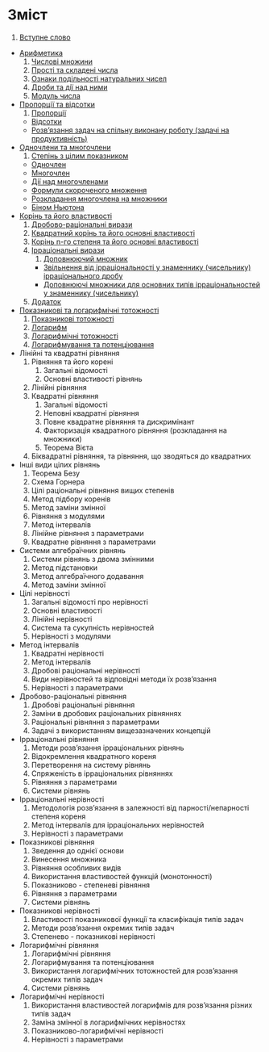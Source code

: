 # Зміст

1. [Вступне слово](vstup.md)
* [Арифметика](1/chislovi_mnozhini.md)
    1. [Числові множини](1/chislovi_mnozhini.md)
    2. [Прості та складені числа](1/prosti_ta_skladeni_chisla.md)
    3. [Ознаки подiльностi натуральних чисел](1/oznaki_podilnosti_naturalnih_chisel.md)
    4. [Дроби та дiї над ними](1/drobi_ta_di_nad_nimi.md)
    5. [Модуль числа](1/modul_chisla.md)
* [Пропорції та відсотки](2/proports.md)
   1. [Пропорції](2/proports.md)
   * [Відсотки](2/vdsotki.md)
   * [Розв’язання задач на спiльну виконану роботу (задачi на продуктивнiсть)](2/rozvyazannya_zadach_na_spilnu_vikonanu_robotu_zadachi_na_produktivnist.md)
* [Одночлени та многочлени](3/stepin_z_tsilim_pokaznikom.md)
   1. [Степiнь з цiлим показником](3/stepin_z_tsilim_pokaznikom.md)
   * [Одночлен](3/odnochlen.md)
   * [Многочлен](3/mnogochlen.md)
   * [Дiї над многочленами](3/di_nad_mnogochlenami.md)
   * [Формули скороченого множення](3/formuli_skorochenogo_mnozhennya.md)
   * [Розкладання многочлена на множники](3/rozkladannya_mnogochlena_na_mnozhniki.md)
   * [Бiном Ньютона](3/binom_nyutona.md)
* [Корiнь та його властивостi](4/drobovo-ratsionalni_virazi.md)
    1. [Дробово-рацiональнi вирази](4/drobovo-ratsionalni_virazi.md)
    2. [Квадратний корiнь та його основнi властивостi](4/kvadratnii_korin_ta_iogo_osnovni_vlastivosti.md)
    3. [Корінь n-го степеня та його основні властивості](4/korn_n-go_stepenya_ta_iogo_osnovn_vlastivost.md)
    4. [Ірраціональні вирази](4/rratsonaln_virazi.md)
        1. [Доповнюючий множник](4/dopovnyuyuchii_mnozhnik.md)
        * [Звiльнення вiд iррацiональностi у знаменнику (чисельнику) iррацiонального дробу](4/zvilnennya_vid_irratsionalnosti_u_znamenniku_chiselniku_irratsio-.md)
        * [Доповнюючi множники для основних типiв iррацiональностей у знаменнику (чисельнику)](4/dopovnyuyuchi_mnozhniki_dlya_osnovnih_tipiv_irratsionalnostei_u_zna.md)
    5. [Додаток](4/dodatok.md)
* [Показниковi та логарифмiчнi тотожностi](5/pokaznikovi_totozhnosti.md)
    1. [Показниковi тотожностi](5/pokaznikovi_totozhnosti.md)
    2. [Логарифм](5/logarifm.md)
    3. [Логарифмiчнi тотожностi](5/logarifmichni_totozhnosti.md)
    4. [Логарифмування та потенцiювання](5/metodi_rozvyazannya_zadach_logarifmuvannya,_potentsiyuvannya.md)
* Лiнiйнi та квадратнi рiвняння
    1. Рівняння та його корені
        1. Загальні відомості
        2. Основні властивості рівнянь
    3. Лiнiйнi рiвняння
    4. Квадратнi рiвняння
        1. Загальні відомості
        2. Неповні квадратні рівняння
        3. Повне квадратне рівняння та дискримiнант
        4. Факторизація квадратного рівняння (розкладання на множники)
        5. Теорема Вiєта
    5. Бiквадратнi рiвняння, та рівняння, що зводяться до квадратних
* Iншi види цiлих рiвнянь
    1. Теорема Безу
    2. Схема Горнера
    3. Цiлi рацiональнi рiвняння вищих степенів
    4. Метод підбору коренів
    5. Метод заміни змінної
    6. Рiвняння з модулями
    7. Метод інтервалів
    8. Лінійне рiвняння з параметрами
    9. Квадратне рівняння з параметрами
* Системи алгебраїчних рiвнянь
    1. Системи рівнянь з двома змінними
    2. Метод підстановки
    3. Метод алгебраїчного додавання
    4. Метод заміни змінної
* Цілі нерівності
    1. Загальні відомості про нерівності
    2. Основні властивості
    3. Лiнiйнi нерiвностi
    4. Система та сукупність нерівностей
    5. Нерiвностi з модулями
* Метод інтервалів
    1. Квадратні нерівності
    2. Метод інтервалів
    3. Дробовi рацiональнi нерiвності
    4. Види нерiвностей та вiдповiднi методи їх розв’язання
    5. Нерiвностi з параметрами
* Дробово-раціональні рівняння
    1. Дробовi рацiональнi рiвняння
    2. Замiни в дробових рацiональних рiвняннях
    3. Рацiональнi рiвняння з параметрами
    4. Задачi з використанням вищезазначених концепцiй
* Ірраціональні рівняння
    1. Методи розв’язання iррацiональних рiвнянь
    2. Вiдокремлення квадратного кореня
    3. Перетворення на систему рiвнянь
    4. Спряженiсть в iррацiональних рiвняннях
    5. Рiвняння з параметрами
    6. Системи рівнянь
* Ірраціональні нерівності
    1. Методологiя розв’язання в залежностi вiд парності/непарностi степеня кореня
    2. Метод iнтервалiв для iррацiональних нерiвностей
    3. Нерiвностi з параметрами
* Показникові рівняння
    1. Зведення до однiєї основи
    2. Винесення множника
    3. Рiвняння особливих видiв
    4. Використання властивостей функцiй (монотонностi)
    5. Показниково - степеневi рiвняння
    6. Рiвняння з параметрами
    7. Системи рівнянь
* Показникові нерівності
    1. Властивостi показникової функцiї та класифікація типiв задач
    2. Методи розв’язання окремих типiв задач
    3. Степенево - показниковi нерiвностi
* Логарифмічні рівняння
    1. Логарифмiчнi рiвняння
    2.  Логарифмування та потенцiювання
    3.  Використання логарифмiчних тотожностей для розв’язання окремих типiв задач
    4.  Системи рівнянь
* Логарифмічні нерівності
    1. Використання властивостей логарифмiв для розв’язання рiзних типiв задач
    2. Замiна змiнної в логарифмiчних нерiвностях
    3. Показниково-логарифмiчнi нерiвностi
    4. Нерiвностi з параметрами